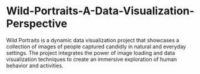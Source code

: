 # Wild-Portraits-A-Data-Visualization-Perspective
Wild Portraits is a dynamic data visualization project that showcases a collection of images of people captured candidly in natural and everyday settings. The project integrates the power of image loading and data visualization techniques to create an immersive exploration of human behavior and activities. 
